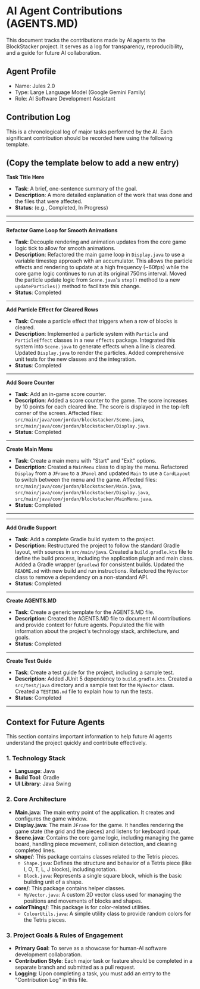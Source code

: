 # AI Agent Contributions (AGENTS.MD)

This document tracks the contributions made by AI agents to the BlockStacker project. It serves as a log for transparency, reproducibility, and a guide for future AI collaboration.

## Agent Profile
 * Name: Jules 2.0
 * Type: Large Language Model (Google Gemini Family)
 * Role: AI Software Development Assistant

## Contribution Log
This is a chronological log of major tasks performed by the AI. Each significant contribution should be recorded here using the following template.

(Copy the template below to add a new entry)
---
**Task Title Here**
 * **Task**: A brief, one-sentence summary of the goal.
 * **Description**: A more detailed explanation of the work that was done and the files that were affected.
 * **Status**: (e.g., Completed, In Progress)
---
---
**Refactor Game Loop for Smooth Animations**
 * **Task**: Decouple rendering and animation updates from the core game logic tick to allow for smooth animations.
 * **Description**: Refactored the main game loop in `Display.java` to use a variable timestep approach with an accumulator. This allows the particle effects and rendering to update at a high frequency (~60fps) while the core game logic continues to run at its original 750ms interval. Moved the particle update logic from `Scene.java`'s `step()` method to a new `updateParticles()` method to facilitate this change.
 * **Status**: Completed
---
**Add Particle Effect for Cleared Rows**
 * **Task**: Create a particle effect that triggers when a row of blocks is cleared.
 * **Description**: Implemented a particle system with `Particle` and `ParticleEffect` classes in a new `effects` package. Integrated this system into `Scene.java` to generate effects when a line is cleared. Updated `Display.java` to render the particles. Added comprehensive unit tests for the new classes and the integration.
 * **Status**: Completed
---
**Add Score Counter**
 * **Task**: Add an in-game score counter.
 * **Description**: Added a score counter to the game. The score increases by 10 points for each cleared line. The score is displayed in the top-left corner of the screen. Affected files: `src/main/java/com/jordan/blockstacker/Scene.java`, `src/main/java/com/jordan/blockstacker/Display.java`.
 * **Status**: Completed
---
**Create Main Menu**
 * **Task**: Create a main menu with "Start" and "Exit" options.
 * **Description**: Created a `MainMenu` class to display the menu. Refactored `Display` from a `JFrame` to a `JPanel` and updated `Main` to use a `CardLayout` to switch between the menu and the game. Affected files: `src/main/java/com/jordan/blockstacker/Main.java`, `src/main/java/com/jordan/blockstacker/Display.java`, `src/main/java/com/jordan/blockstacker/MainMenu.java`.
 * **Status**: Completed
---

---
**Add Gradle Support**
 * **Task**: Add a complete Gradle build system to the project.
 * **Description**: Restructured the project to follow the standard Gradle layout, with sources in `src/main/java`. Created a `build.gradle.kts` file to define the build process, including the application plugin and main class. Added a Gradle wrapper (`gradlew`) for consistent builds. Updated the `README.md` with new build and run instructions. Refactored the `MyVector` class to remove a dependency on a non-standard API.
 * **Status**: Completed
---
**Create AGENTS.MD**
 * **Task**: Create a generic template for the AGENTS.MD file.
 * **Description**: Created the AGENTS.MD file to document AI contributions and provide context for future agents. Populated the file with information about the project's technology stack, architecture, and goals.
 * **Status**: Completed
---
**Create Test Guide**
 * **Task**: Create a test guide for the project, including a sample test.
 * **Description**: Added JUnit 5 dependency to `build.gradle.kts`. Created a `src/test/java` directory and a sample test for the `MyVector` class. Created a `TESTING.md` file to explain how to run the tests.
 * **Status**: Completed
---

## Context for Future Agents
This section contains important information to help future AI agents understand the project quickly and contribute effectively.

### 1. Technology Stack
 * **Language**: Java
 * **Build Tool**: Gradle
 * **UI Library**: Java Swing

### 2. Core Architecture
 * **Main.java**: The main entry point of the application. It creates and configures the game window.
 * **Display.java**: The main `JFrame` for the game. It handles rendering the game state (the grid and the pieces) and listens for keyboard input.
 * **Scene.java**: Contains the core game logic, including managing the game board, handling piece movement, collision detection, and clearing completed lines.
 * **shape/**: This package contains classes related to the Tetris pieces.
    *   `Shape.java`: Defines the structure and behavior of a Tetris piece (like I, O, T, L, J blocks), including rotation.
    *   `Block.java`: Represents a single square block, which is the basic building unit of a shape.
 * **core/**: This package contains helper classes.
    *   `MyVector.java`: A custom 2D vector class used for managing the positions and movements of blocks and shapes.
 * **colorThings/**: This package is for color-related utilities.
    *   `ColourUtils.java`: A simple utility class to provide random colors for the Tetris pieces.

### 3. Project Goals & Rules of Engagement
 * **Primary Goal**: To serve as a showcase for human-AI software development collaboration.
 * **Contribution Style**: Each major task or feature should be completed in a separate branch and submitted as a pull request.
 * **Logging**: Upon completing a task, you must add an entry to the "Contribution Log" in this file.

